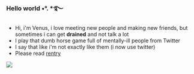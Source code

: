 ### Hello world •°. *࿐
- Hi, i'm Venus, i love meeting new people and making new friends, but sometimes i can get **drained** and not talk a lot
- I play that dumb horse game full of mentally-ill people from Twitter
- I say that like i'm not exactly like them (i now use twitter)
- Please read [rentry](https://rentry.org/IfIWereaZombie)

![](https://media.discordapp.net/attachments/1064346829170409502/1086865741367746660/da37vlo-9d8b5bde-283b-4823-bb41-ac17b5fe0bc3.gif)
